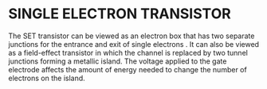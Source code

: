 # SINGLE ELECTRON TRANSISTOR

The SET transistor can be viewed as an electron box that has two separate junctions for the entrance and exit of single electrons . It can also be viewed as a field-effect transistor in which the channel is replaced by two tunnel junctions forming a metallic island. The voltage applied to the gate electrode affects the amount of energy needed to change the number of electrons on the island.
